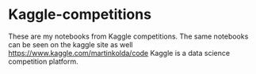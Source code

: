 # Kaggle-competitions
These are my notebooks from Kaggle competitions. The same notebooks can be seen on the kaggle site as well https://www.kaggle.com/martinkolda/code
Kaggle is a data science competition platform.

